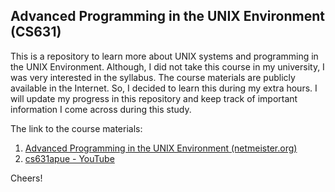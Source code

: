 ## Advanced Programming in the UNIX Environment (CS631)
This is a repository to learn more about UNIX systems and programming in the UNIX Environment. Although, I did not take this course in my university, I was very interested in the syllabus. The course materials are publicly available in the Internet. So, I decided to learn this during my extra hours. I will update my progress in this repository and keep track of important information I come across during this study.

The link to the course materials:
1. [Advanced Programming in the UNIX Environment (netmeister.org)](https://stevens.netmeister.org/631/)
2. [cs631apue - YouTube](https://www.youtube.com/@cs631apue/playlists)

Cheers!

